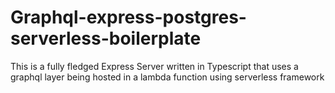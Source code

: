 # Graphql-express-postgres-serverless-boilerplate
This is a fully fledged Express Server written in Typescript that uses a graphql layer being hosted in a lambda function using serverless framework 
